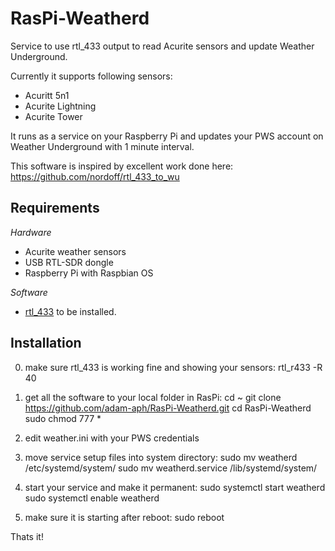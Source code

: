 RasPi-Weatherd
==============

Service to use rtl_433 output to read Acurite sensors and update Weather Underground.

Currently it supports following sensors:
- Acuritt 5n1
- Acurite Lightning
- Acurite Tower

It runs as a service on your Raspberry Pi and updates your PWS account on Weather Underground with 1 minute interval.

This software is inspired by excellent work done here: https://github.com/nordoff/rtl_433_to_wu

Requirements
------------
*Hardware*
* Acurite weather sensors
* USB RTL-SDR dongle
* Raspberry Pi with Raspbian OS

*Software*
* [rtl_433](https://github.com/merbanan/rtl_433) to be installed.

Installation
------------
0. make sure rtl_433 is working fine and showing your sensors:
	rtl_r433 -R 40
	
1. get all the software to your local folder in RasPi:
	cd ~
	git clone https://github.com/adam-aph/RasPi-Weatherd.git
	cd RasPi-Weatherd
	sudo chmod 777 *
	
2. edit weather.ini with your PWS credentials

3. move service setup files into system directory:
	sudo mv weatherd /etc/systemd/system/
	sudo mv weatherd.service /lib/systemd/system/
	
4. start your service and make it permanent:
	sudo systemctl start weatherd
	sudo systemctl enable weatherd

5. make sure it is starting after reboot:
	sudo reboot
	
Thats it!
	
